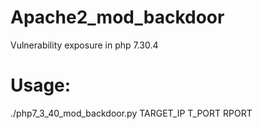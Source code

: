 # Apache2_mod_backdoor
Vulnerability exposure in php 7.30.4

# Usage:
./php7_3_40_mod_backdoor.py TARGET_IP T_PORT RPORT

